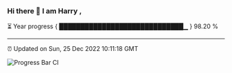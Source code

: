 ### Hi there 👋 I am Harry , 

⏳ Year progress { █████████████████████████████▁ } 98.20 %

---

⏰ Updated on Sun, 25 Dec 2022 10:11:18 GMT

![Progress Bar CI](https://github.com/duykhang68/duykhang68/workflows/Progress%20Bar%20CI/badge.svg)
